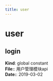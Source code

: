 ```yaml
---
title: user
---
```


# user

<a name="login"></a>

## login
**Kind**: global constant  
**File:**: 用户管理模块api  
**Date:**: 2019-03-02  
